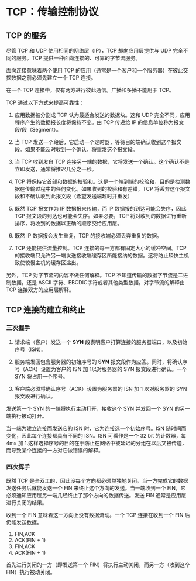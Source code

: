 # TCP：传输控制协议

## TCP 的服务

尽管 TCP 和 UDP 使用相同的网络层（IP），TCP 却向应用层提供与 UDP 完全不同的服务。TCP 提供一种面向连接的、可靠的字节流服务。

面向连接意味着两个使用 TCP 的应用（通常是一个客户和一个服务器）在彼此交换数据之前必须先建立一个 TCP 连接。

在一个 TCP 连接中，仅有两方进行彼此通信。广播和多播不能用于 TCP。

TCP 通过以下方式来提高可靠性：

1. 应用数据被分割成 TCP 认为最适合发送的数据块。这和 UDP 完全不同，应用程序产生的数据报长度将保持不变。由 TCP 传递给 IP 的信息单位称为报文段/段（Segment）。

2. 当 TCP 发送一个段后，它启动一个定时器，等待目的端确认收到这个报文段。如果不能及时收到一个确认，将重发这个报文段。

3. 当 TCP 收到发自 TCP 连接另一端的数据，它将发送一个确认。这个确认不是立即发送，通常将推迟几分之一秒。

4. TCP 将保持它首部和数据的校验和。这是一个端到端的校验和，目的是检测数据在传输过程中的任何变化。如果收到的校验和有差错，TCP 将丢弃这个报文段和不确认收到此报文段（希望发送端超时并重发）

5. 既然 TCP 报文作为 IP 数据报来传输，而 IP 数据报的到达可能会失序，因此 TCP 报文段的到达也可能会失序。如果必要，TCP 将对收到的数据进行重新排序，将收到的数据以正确的顺序交给应用层。

6. 既然 IP 数据报会发生重复，TCP 的接收端必须丢弃重复的数据。

7. TCP 还能提供流量控制。TCP 连接的每一方都有固定大小的缓冲空间。TCP 的接收端只允许另一端发送接收端缓存区所能接纳的数据。这将防止较快主机致使较慢主机的缓存区溢出。

另外，TCP 对字节流的内容不做任何解释。TCP 不知道传输的数据字节流是二进制数据，还是 ASCII 字符、EBCDIC字符或者其他类型数据。对字节流的解释由 TCP 连接双方的应用层解释。

## TCP 连接的建立和终止

### 三次握手

1. 请求端（客户）发送一个 **SYN** 段表明客户打算连接的服务器端口，以及初始序号（ISN）。

2. 服务端发回包含服务器的初始序号的 **SYN** 报文段作为应答。同时，将确认序号（ACK）设置为客户的 ISN 加 1以对服务器的 SYN 报文段进行确认。一个 SYN 将占用一个序号。

3. 客户端必须将确认序号（ACK）设置为服务器的 ISN 加 1 以对服务器的 SYN 报文段进行确认。

发送第一个 SYN 的一端将执行主动打开，接收这个 SYN 并发回一个 SYN 的另一端执行被动打开。

当一端为建立连接而发送它的 ISN 时，它为连接选一个初始序号。ISN 随时间而变化，因此每个连接都具有不同的 ISN。ISN 可看作是一个 32 bit 的计数器，每 4ms 加 1.这样选择序号的目的在于防止在网络中被延迟的分组在以后又被传送，而导致某个连接的一方对它做错误的解释。

### 四次挥手

既然 TCP 是全双工的，因此没每个方向都必须单独地关闭。当一方完成它的数据发送任务后就能发送一个 FIN 来终止这个方向的发送。当一端收到一个 FIN，它必须通知应用层另一端几经终止了那个方向的数据传送。发送 FIN 通常是应用层进行关闭的结果。

收到一个 FIN 意味着这一方向上没有数据流动。一个 TCP 连接在收到一个 FIN 后仍能发送数据。

1. FIN,ACK
2. ACK(FIN + 1)
3. FIN,ACK
4. ACK(FIN + 1)

首先进行关闭的一方（即发送第一个 FIN）将执行主动关闭，而另一方（收到这个 FIN）执行被动关闭。
